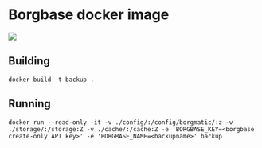 # Borgbase docker image

[![](https://images.microbadger.com/badges/image/rubenbe/borgbase-backup.svg)](https://hub.docker.com/repository/docker/rubenbe/borgbase-backup)

## Building
```shell
docker build -t backup .
```

## Running
```shell
docker run --read-only -it -v ./config/:/config/borgmatic/:z -v ./storage/:/storage:Z -v ./cache/:/cache:Z -e 'BORGBASE_KEY=<borgbase create-only API key>' -e 'BORGBASE_NAME=<backupname>' backup
```
